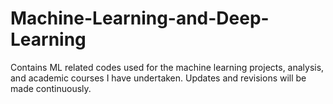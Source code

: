 # Machine-Learning-and-Deep-Learning

Contains ML related codes used for the machine learning projects, analysis, and academic courses I have undertaken. Updates and revisions  will be made continuously.
